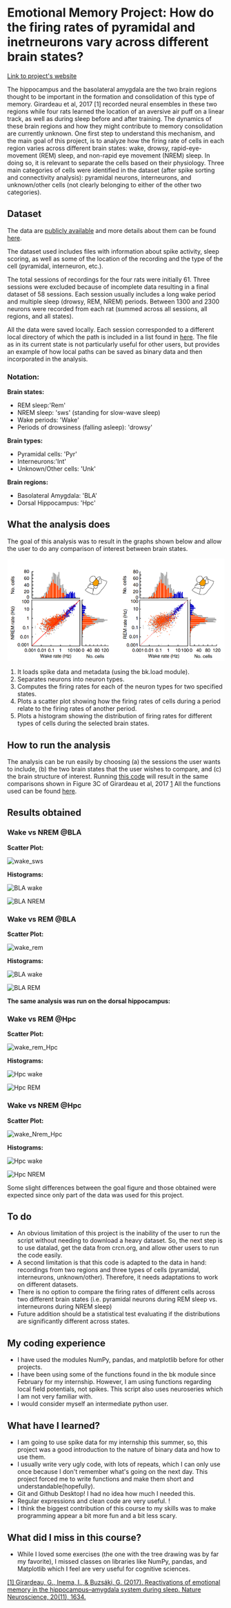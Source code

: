 # Emotional Memory Project: How do the firing rates of pyramidal and inetrneurons vary across different brain states?

[Link to project's website](https://ploizidou.github.io/PCBS_Emotional_Memory/)

The hippocampus and the basolateral amygdala are the two brain regions thought to be important in the formation and consolidation of this type of memory. Girardeau et al, 2017 [1] recorded neural ensembles in these two regions while four rats learned the location of an aversive air puff on a linear track, as well as during sleep before and after training. The dynamics of these brain regions and how they might contribute to memory consolidation are currently unknown. One first step to understand this mechanism, and the main goal of this project,  is to analyze how the firing rate of cells in each region varies across different brain states: wake, drowsy, rapid-eye-movement (REM) sleep, and non-rapid eye movement (NREM) sleep. In doing so, it is relevant to separate the cells based on their physiology. Three main categories of cells were identified in the dataset (after spike sorting and connectivity analysis): pyramidal neurons, interneurons, and unknown/other cells (not clearly belonging to either of the other two categories).


## Dataset
The data are [publicly available](https://crcns.org/data-sets/hc/hc-14) and more details about them can be found [here](https://crcns.org/data-sets/hc/hc-14/about-hc-14).

The dataset used includes files with information about spike activity, sleep scoring, as well as some of the location of the recording and the type of the cell (pyramidal, interneuron, etc.). 

The total sessions of recordings for the four rats were initially 61. Three sessions were excluded because of incomplete data resulting in a final dataset of 58 sessions. Each session usually includes a long wake period and multiple sleep (drowsy, REM, NREM) periods.
Between 1300 and 2300 neurons were recorded from each rat (summed across all sessions, all regions, and all states).
 
All the data were saved locally. Each session corresponded to a different local directory of which the path is included in a list found in [here](https://github.com/PLoizidou/PCBS_Emotional_Memory/blob/main/save_session_paths.py). The file as in its current state is not particularly useful for other users, but provides an example of how local paths can be saved as binary data and then incorporated in the analysis.

### Notation:
**Brain states:**
- REM sleep:'Rem'
- NREM sleep: 'sws' (standing for slow-wave sleep)
- Wake periods: 'Wake'
- Periods of drowsiness (falling asleep): 'drowsy'

**Brain types:**
- Pyramidal cells: 'Pyr'
- Interneurons:'Int'
- Unknown/Other cells: 'Unk'

**Brain regions:**
- Basolateral Amygdala: 'BLA'
- Dorsal Hippocampus: 'Hpc'

## What the analysis does

The goal of this analysis was to result in the graphs shown below and allow the user to do any comparison of interest between brain states.

![alt text](https://github.com/PLoizidou/PCBS_Emotional_Memory/blob/main/Figures/GG2017.PNG)

1. It loads spike data and metadata (using the bk.load module).
2. Separates neurons into neuron types.
3. Computes the firing rates for each of the neuron types for two specified states.
4. Plots a scatter plot showing how the firing rates of cells during a period relate to the firing rates of another period.
5. Plots a histogram showing the distribution of firing rates for different types of cells during the selected brain states.
 
## How to run the analysis
The analysis can be run easily by choosing (a) the sessions the user wants to include, (b) the two brain states that the user wishes to compare, and (c) the brain structure of interest. 
Running [this code](https://github.com/PLoizidou/PCBS_Emotional_Memory/blob/main/Emotional%20Memory%20Firing%20Rates%20%40%20BLA%20and%20Hpc.py) will result in the same comparisons shown in Figure 3C of Girardeau et al, 2017 [1](http://girardeaulab.org/wp-content/uploads/2018/08/Girardeau2017.pdf)
All the functions used can be found [here](https://github.com/PLoizidou/PCBS_Emotional_Memory/blob/main/firingratefunctions.py).

## Results obtained
### Wake vs NREM @BLA
**Scatter Plot:**

![wake_sws](https://user-images.githubusercontent.com/54603452/118032871-6d7fe100-b368-11eb-9774-7d33cd22dc25.png)

**Histograms:**

![BLA wake](https://user-images.githubusercontent.com/54603452/118034219-0531ff00-b36a-11eb-87d0-c927612a7519.png)

![BLA NREM](https://user-images.githubusercontent.com/54603452/118034226-095e1c80-b36a-11eb-867d-0cefdb34e3ee.png)

### Wake vs REM @BLA
**Scatter Plot:**

![wake_rem](https://user-images.githubusercontent.com/54603452/118034298-1f6bdd00-b36a-11eb-8c6b-2e6a623db7c1.png)

**Histograms:**

![BLA wake](https://user-images.githubusercontent.com/54603452/118034324-25fa5480-b36a-11eb-92fb-9a52fd487670.png)

![BLA REM](https://user-images.githubusercontent.com/54603452/118034342-28f54500-b36a-11eb-8dbf-78e3146114ba.png)

**The same analysis was run on the dorsal hippocampus:**
### Wake vs REM @Hpc
**Scatter Plot:**

![wake_rem_Hpc](https://user-images.githubusercontent.com/54603452/118035539-9a81c300-b36b-11eb-94fc-c3145d4871ea.png)

**Histograms:**

![Hpc wake](https://user-images.githubusercontent.com/54603452/118035776-f8aea600-b36b-11eb-94e3-c92e902821da.png)

![Hpc REM](https://user-images.githubusercontent.com/54603452/118035782-f9dfd300-b36b-11eb-978d-2ff77d46f980.png)

### Wake vs NREM @Hpc
**Scatter Plot:**

![wake_Nrem_Hpc](https://user-images.githubusercontent.com/54603452/118035844-0f54fd00-b36c-11eb-926a-d669dca4b5b0.png)


**Histograms:**

![Hpc wake](https://user-images.githubusercontent.com/54603452/118035857-154ade00-b36c-11eb-9a0a-568fe8d34a09.png)

![Hpc NREM](https://user-images.githubusercontent.com/54603452/118035866-18de6500-b36c-11eb-8bbb-0bb9ecee2431.png)

Some slight differences between the goal figure and those obtained were expected since only part of the data was used for this project. 

## To do
- An obvious limitation of this project is the inability of the user to run the script without needing to download a heavy dataset. So, the next step is to use datalad, get the data from crcn.org, and allow other users to run the code easily. 
- A second limitation is that this code is adapted to the data in hand: recordings from two regions and three types of cells (pyramidal, interneurons, unknown/other). Therefore, it needs adaptations to work on different datasets.
- There is no option to compare the firing rates of different cells across two different brain states (i.e. pyramidal neurons during REM sleep vs. interneurons during NREM sleep)
- Future addition should be a statistical test evaluating if the distributions are significantly different across states.

## My coding experience
- I have used the modules NumPy, pandas, and matplotlib before for other projects.
- I have been using some of the functions found in the bk module since February for my internship. However, I am using functions regarding local field potentials, not spikes. This script also uses neuroseries which I am not very familiar with.
- I would consider myself an intermediate python user.

## What have I learned?
- I am going to use spike data for my internship this summer, so, this project was a good introduction to the nature of binary data and how to use them. 
- I usually write very ugly code, with lots of repeats, which I can only use once because I don't remember what's going on the next day. This project forced me to write functions and make them short and understandable(hopefully).
- Git and Github Desktop! I had no idea how much I needed this.
- Regular expressions and clean code are very useful. !
- I think the biggest contribution of this course to my skills was to make programming appear a bit more fun and a bit less scary. 

## What did I miss in this course?
- While I loved some exercises (the one with the tree drawing was by far my favorite), I missed classes on libraries like NumPy, pandas, and Matplotlib which I feel are very useful for cognitive sciences.  


[[1] Girardeau, G., Inema, I., & Buzsáki, G. (2017). Reactivations of emotional memory in the hippocampus–amygdala system during sleep. Nature Neuroscience, 20(11), 1634.](http://girardeaulab.org/wp-content/uploads/2018/08/Girardeau2017.pdf)
